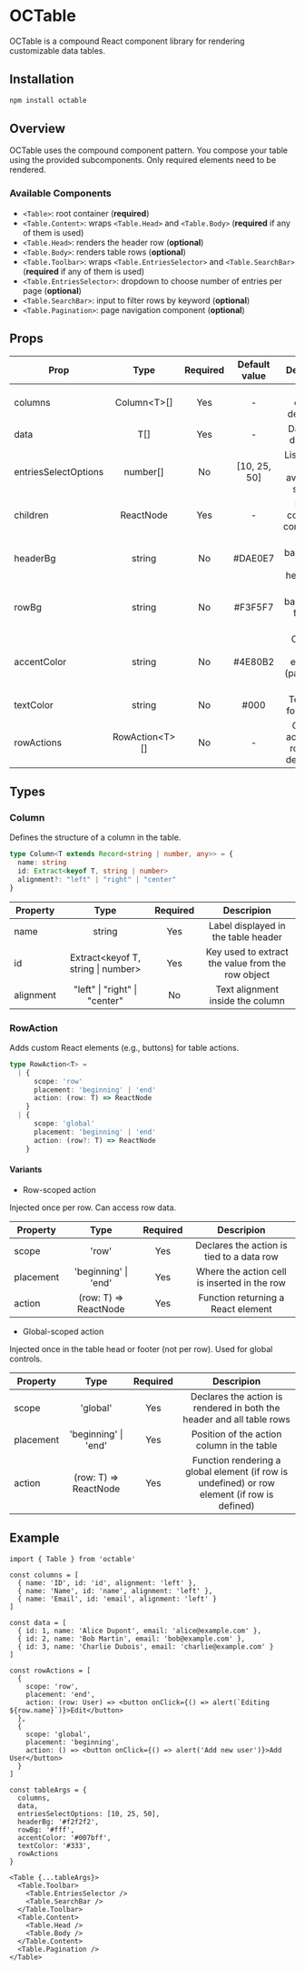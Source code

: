 # OCTable 

OCTable is a compound React component library for rendering customizable data tables.


## Installation

```bash
npm install octable
```


## Overview

OCTable uses the compound component pattern. You compose your table using the provided subcomponents. Only required elements need to be rendered.


### Available Components

- `<Table>`: root container (**required**)
- `<Table.Content>`: wraps `<Table.Head>` and `<Table.Body>` (**required** if any of them is used)
- `<Table.Head>`: renders the header row (**optional**)
- `<Table.Body>`: renders table rows (**optional**)
- `<Table.Toolbar>`: wraps `<Table.EntriesSelector>` and `<Table.SearchBar>` (**required** if any of them is used)
- `<Table.EntriesSelector>`: dropdown to choose number of entries per page (**optional**)
- `<Table.SearchBar>`: input to filter rows by keyword (**optional**)
- `<Table.Pagination>`: page navigation component (**optional**)


## Props

| Prop                 | Type           | Required        | Default value  | Descripion                                   |
| -------------------- |:--------------:| :--------------:|:--------------:|:--------------------------------------------:|
| columns              | Column\<T>[]    | Yes            | -              | Table column definitions                     |
| data                 | T[]            | Yes             | -              | Data to be displayed                         |
| entriesSelectOptions | number[]       | No              | [10, 25, 50]   | List of entry counts available in selector   |
| children             | ReactNode      | Yes             | -              | Nested compound components                   |
| headerBg             | string         | No              | #DAE0E7      | CSS background for the header row            |
| rowBg                | string         | No              | #F3F5F7      | CSS background for data rows                 |
| accentColor          | string         | No              | #4E80B2      | Color for active elements (pagination, etc.) |
| textColor            | string         | No              | #000           | Text color for all rows                      |
| rowActions           | RowAction\<T>[] | No             | -              | Optional actions per row (edit, delete, etc) |


## Types

### Column<T>

Defines the structure of a column in the table.

```ts
type Column<T extends Record<string | number, any>> = {
  name: string
  id: Extract<keyof T, string | number>
  alignment?: "left" | "right" | "center"
}
```

| Property   | Type                                | Required        | Descripion                                        |
| ---------- |:-----------------------------------:| :--------------:|:-------------------------------------------------:|
| name       | string                              | Yes             | Label displayed in the table header               |
| id         | Extract<keyof T, string \| number>  | Yes             | Key used to extract the value from the row object |
| alignment  | "left" \| "right" \| "center"       | No              | Text alignment inside the column                  |


### RowAction<T>

Adds custom React elements (e.g., buttons) for table actions.

```ts
type RowAction<T> =
  | {
      scope: 'row'
      placement: 'beginning' | 'end'
      action: (row: T) => ReactNode
    }
  | {
      scope: 'global'
      placement: 'beginning' | 'end'
      action: (row?: T) => ReactNode
    }
```

#### Variants

- Row-scoped action

Injected once per row. Can access row data.

| Property   | Type                   | Required   | Descripion                                        |
| ---------- |:----------------------:| :---------:|:-------------------------------------------------:|
| scope      | 'row'                  | Yes        | Declares the action is tied to a data row         |
| placement  | 'beginning' \| 'end'   | Yes        | Where the action cell is inserted in the row      |
| action     | (row: T) => ReactNode  | Yes        | Function returning a React element                |

- Global-scoped action

Injected once in the table head or footer (not per row). Used for global controls.

| Property  | Type                   | Required   | Descripion                                                                                   |
| --------- |:----------------------:| :---------:|:--------------------------------------------------------------------------------------------:|
| scope     | 'global'               | Yes        | Declares the action is rendered in both the header and all table rows                        |
| placement | 'beginning' \| 'end'   | Yes        | Position of the action column in the table                                                   |
| action    | (row: T) => ReactNode  | Yes        | Function rendering a global element (if row is undefined) or row element (if row is defined) |


## Example

```tsx
import { Table } from 'octable'

const columns = [
  { name: 'ID', id: 'id', alignment: 'left' },
  { name: 'Name', id: 'name', alignment: 'left' },
  { name: 'Email', id: 'email', alignment: 'left' }
]

const data = [
  { id: 1, name: 'Alice Dupont', email: 'alice@example.com' },
  { id: 2, name: 'Bob Martin', email: 'bob@example.com' },
  { id: 3, name: 'Charlie Dubois', email: 'charlie@example.com' }
]

const rowActions = [
  {
    scope: 'row',
    placement: 'end',
    action: (row: User) => <button onClick={() => alert(`Editing ${row.name}`)}>Edit</button>
  },
  {
    scope: 'global',
    placement: 'beginning',
    action: () => <button onClick={() => alert('Add new user')}>Add User</button>
  }
]

const tableArgs = {
  columns,
  data,
  entriesSelectOptions: [10, 25, 50],
  headerBg: '#f2f2f2',
  rowBg: '#fff',
  accentColor: '#007bff',
  textColor: '#333',
  rowActions
}

<Table {...tableArgs}>
  <Table.Toolbar>
    <Table.EntriesSelector />
    <Table.SearchBar />
  </Table.Toolbar>
  <Table.Content>
    <Table.Head />
    <Table.Body />
  </Table.Content>
  <Table.Pagination />
</Table>
```